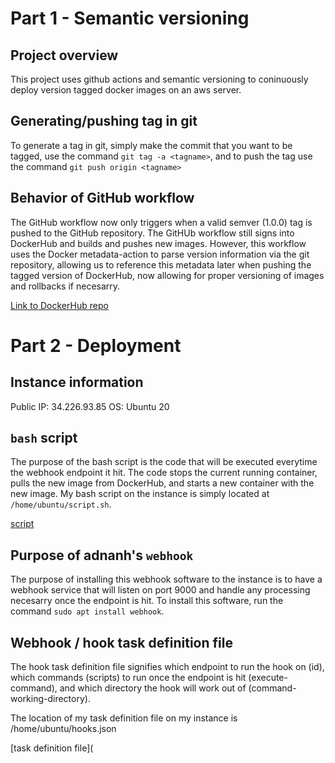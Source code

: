 # Part 1 - Semantic versioning 

## Project overview
This project uses github actions and semantic versioning to coninuously deploy version tagged docker images on an aws server. 

## Generating/pushing tag in git
To generate a tag in git, simply make the commit that you want to be tagged, use the command `git tag -a <tagname>`, and to push the tag use the command `git push origin <tagname>`

## Behavior of GitHub workflow
The GitHub workflow now only triggers when a valid semver (1.0.0) tag is pushed to the GitHub repository. The GitHUb workflow still signs into DockerHub and  builds and pushes new images. However, this workflow uses the Docker metadata-action to parse version information via the git repository, allowing us to reference this metadata later when pushing the tagged version of DockerHub, now allowing for proper versioning of images and rollbacks if necesarry.

[Link to DockerHub repo](https://hub.docker.com/repository/docker/cyrus60/straley-ceg3120/general)

# Part 2 - Deployment 

## Instance information
Public IP: 34.226.93.85
OS: Ubuntu 20

## `bash` script
The purpose of the bash script is the code that will be executed everytime the webhook endpoint it hit. The code stops the current running container, pulls the new image from DockerHub, and starts a new container with the new image. My bash script on the instance is simply located at `/home/ubuntu/script.sh`.

[script](https://github.com/WSU-kduncan/f24cicd-cyrus60/blob/master/deployment/script.sh) 

## Purpose of adnanh's `webhook`
The purpose of installing this webhook software to the instance is to have a webhook service that will listen on port 9000 and handle any processing necesarry once the endpoint is hit. To install this software, run the command `sudo apt install webhook`.

## Webhook / hook task definition file
The hook task definition file signifies which endpoint to run the hook on (id), which commands (scripts) to run once the endpoint is hit (execute-command), and which directory the hook will work out of (command-working-directory). 

The location of my task definition file on my instance is /home/ubuntu/hooks.json

[task definition file](
